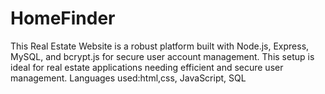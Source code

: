 # HomeFinder
This Real Estate Website is a robust platform built with Node.js, Express, MySQL, and bcrypt.js for secure user account management. This setup is ideal for real estate applications needing efficient and secure user management.  Languages used:html,css, JavaScript, SQL
